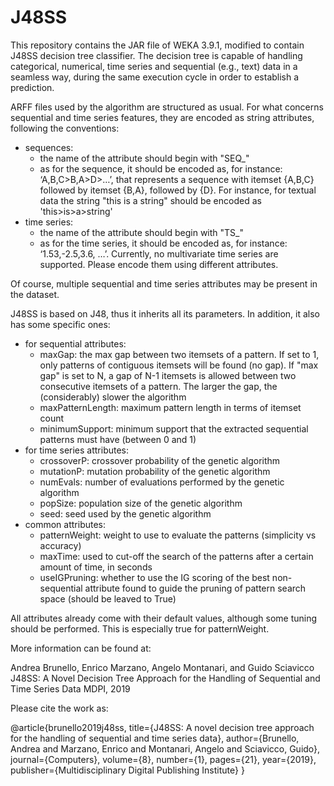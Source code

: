# J48SS

This repository contains the JAR file of WEKA 3.9.1, modified to contain J48SS decision tree classifier.
The decision tree is capable of handling categorical, numerical, time series and sequential (e.g., text) data in a seamless way, during the same execution cycle in order to establish a prediction.

ARFF files used by the algorithm are structured as usual.
For what concerns sequential and time series features, they are encoded as string attributes, following the conventions:
 - sequences:
   - the name of the attribute should begin with "SEQ_"
   - as for the sequence, it should be encoded as, for instance: ‘A,B,C>B,A>D>…’, that represents a sequence with itemset {A,B,C} followed by itemset {B,A}, followed by {D}. For instance, for textual data the string "this is a string" should be encoded as 'this>is>a>string'
 - time series:
   - the name of the attribute should begin with "TS_"
   - as for the time series, it should be encoded as, for instance: ‘1.53,-2.5,3.6, …’. Currently, no multivariate time series are supported. Please encode them using different attributes.

Of course, multiple sequential and time series attributes may be present in the dataset.

J48SS is based on J48, thus it inherits all its parameters. In addition, it also has some specific ones:
  - for sequential attributes:
    - maxGap: the max gap between two itemsets of a pattern. If set to 1, only patterns of contiguous itemsets will be found (no gap). If "max gap" is set to N, a gap of N-1 itemsets is allowed between two consecutive itemsets of a pattern. The larger the gap, the (considerably) slower the algorithm
    - maxPatternLength: maximum pattern length in terms of itemset count
    - minimumSupport: minimum support that the extracted sequential patterns must have (between 0 and 1)
  - for time series attributes:
    - crossoverP: crossover probability of the genetic algorithm  
    - mutationP: mutation probability of the genetic algorithm 
    - numEvals: number of evaluations performed by the genetic algorithm
    - popSize: population size of the genetic algorithm  
    - seed: seed used by the genetic algorithm
  - common attributes:
    - patternWeight: weight to use to evaluate the patterns (simplicity vs accuracy)
    - maxTime: used to cut-off the search of the patterns after a certain amount of time, in seconds
    - useIGPruning: whether to use the IG scoring of the best non-sequential attribute found to guide the pruning of pattern search space (should be leaved to True)

All attributes already come with their default values, although some tuning should be performed. This is especially true for patternWeight.

More information can be found at:

Andrea Brunello, Enrico Marzano, Angelo Montanari, and Guido Sciavicco
J48SS: A Novel Decision Tree Approach for the Handling of Sequential and Time Series Data
MDPI, 2019

Please cite the work as:

@article{brunello2019j48ss,
  title={J48SS: A novel decision tree approach for the handling of sequential and time series data},
  author={Brunello, Andrea and Marzano, Enrico and Montanari, Angelo and Sciavicco, Guido},
  journal={Computers},
  volume={8},
  number={1},
  pages={21},
  year={2019},
  publisher={Multidisciplinary Digital Publishing Institute}
}
